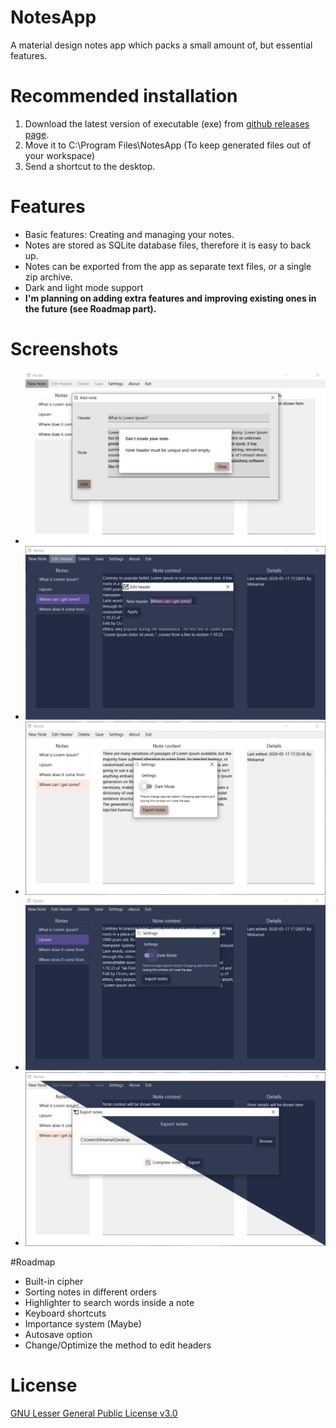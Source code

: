 # NotesApp

A material design notes app which packs a small amount of, but essential features.

# Recommended installation

1. Download the latest version of executable (exe) from [github releases page](https://github.com/ShouLie/NotesApp/releases).
2. Move it to C:\Program Files\NotesApp (To keep generated files out of your workspace)
3. Send a shortcut to the desktop.

# Features

* Basic features: Creating and managing your notes.
* Notes are stored as SQLite database files, therefore it is easy to back up.
* Notes can be exported from the app as separate text files, or a single zip archive.
* Dark and light mode support
* **I'm planning on adding extra features and improving existing ones in the future (see Roadmap part).**

# Screenshots
* ![Adding Note Light Mode](/Screenshots/addNoteLight.PNG)
* ![Edit Header Dark Mode](/Screenshots/editHeaderDark.PNG)
* ![Settings Light Mode](/Screenshots/settingsLight.PNG)
* ![Settings Dark Mode](/Screenshots/settingsDark.PNG)
* ![Export Screen Mixed](/Screenshots/exportMixed.png)

#Roadmap
* Built-in cipher
* Sorting notes in different orders
* Highlighter to search words inside a note
* Keyboard shortcuts
* Importance system (Maybe)
* Autosave option
* Change/Optimize the method to edit headers

# License
[GNU Lesser General Public License v3.0](https://choosealicense.com/licenses/lgpl-3.0/)


